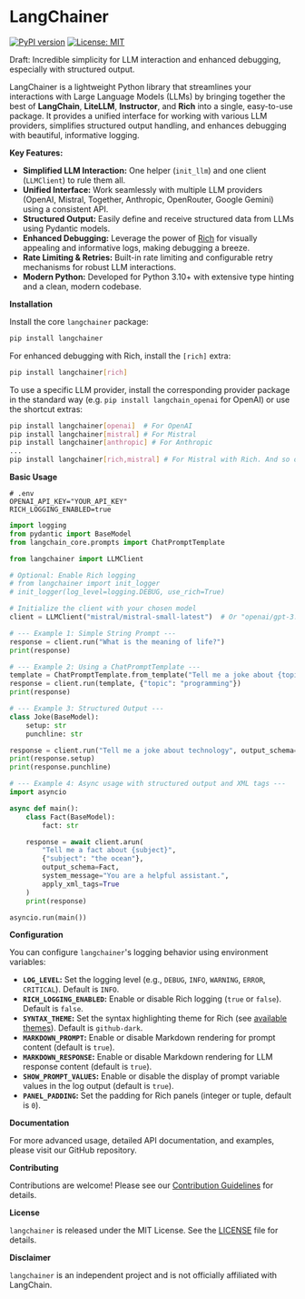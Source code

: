 # LangChainer

[![PyPI version](https://badge.fury.io/py/langchainer.svg)](https://badge.fury.io/py/langchainer)
[![License: MIT](https://img.shields.io/badge/License-MIT-yellow.svg)](https://opensource.org/licenses/MIT)

Draft: Incredible simplicity for LLM interaction and enhanced debugging, especially with structured output.

LangChainer is a lightweight Python library that streamlines your interactions with Large Language Models (LLMs) by bringing together the best of **LangChain**, **LiteLLM**, **Instructor**, and **Rich** into a single, easy-to-use package. It provides a unified interface for working with various LLM providers, simplifies structured output handling, and enhances debugging with beautiful, informative logging.

**Key Features:**

*   **Simplified LLM Interaction:** One helper (`init_llm`) and one client (`LLMClient`) to rule them all.
*   **Unified Interface:**  Work seamlessly with multiple LLM providers (OpenAI, Mistral, Together, Anthropic, OpenRouter, Google Gemini) using a consistent API.
*   **Structured Output:** Easily define and receive structured data from LLMs using Pydantic models.
*   **Enhanced Debugging:** Leverage the power of [Rich](https://github.com/Textualize/rich) for visually appealing and informative logs, making debugging a breeze.
*   **Rate Limiting & Retries:** Built-in rate limiting and configurable retry mechanisms for robust LLM interactions.
*   **Modern Python:** Developed for Python 3.10+ with extensive type hinting and a clean, modern codebase.

**Installation**

Install the core `langchainer` package:

```bash
pip install langchainer
```

For enhanced debugging with Rich, install the `[rich]` extra:

```bash
pip install langchainer[rich]
```

To use a specific LLM provider, install the corresponding provider package in the standard way (e.g. `pip install langchain_openai` for OpenAI) or use the shortcut extras:
```bash
pip install langchainer[openai]  # For OpenAI
pip install langchainer[mistral] # For Mistral
pip install langchainer[anthropic] # For Anthropic
...
pip install langchainer[rich,mistral] # For Mistral with Rich. And so on.
```

**Basic Usage**

```dotenv
# .env
OPENAI_API_KEY="YOUR_API_KEY"
RICH_LOGGING_ENABLED=true
```

```python
import logging
from pydantic import BaseModel
from langchain_core.prompts import ChatPromptTemplate

from langchainer import LLMClient

# Optional: Enable Rich logging
# from langchainer import init_logger
# init_logger(log_level=logging.DEBUG, use_rich=True)

# Initialize the client with your chosen model
client = LLMClient("mistral/mistral-small-latest")  # Or "openai/gpt-3.5-turbo", etc.

# --- Example 1: Simple String Prompt ---
response = client.run("What is the meaning of life?")
print(response)

# --- Example 2: Using a ChatPromptTemplate ---
template = ChatPromptTemplate.from_template("Tell me a joke about {topic}")
response = client.run(template, {"topic": "programming"})
print(response)

# --- Example 3: Structured Output ---
class Joke(BaseModel):
    setup: str
    punchline: str

response = client.run("Tell me a joke about technology", output_schema=Joke)
print(response.setup)
print(response.punchline)

# --- Example 4: Async usage with structured output and XML tags ---
import asyncio

async def main():
    class Fact(BaseModel):
        fact: str

    response = await client.arun(
        "Tell me a fact about {subject}",
        {"subject": "the ocean"},
        output_schema=Fact,
        system_message="You are a helpful assistant.",
        apply_xml_tags=True
    )
    print(response)

asyncio.run(main())
```

**Configuration**

You can configure `langchainer`'s logging behavior using environment variables:

*   **`LOG_LEVEL`:**  Set the logging level (e.g., `DEBUG`, `INFO`, `WARNING`, `ERROR`, `CRITICAL`). Default is `INFO`.
*   **`RICH_LOGGING_ENABLED`:** Enable or disable Rich logging (`true` or `false`). Default is `false`.
*   **`SYNTAX_THEME`:**  Set the syntax highlighting theme for Rich (see [available themes](https://pygments.org/styles/)). Default is `github-dark`.
*   **`MARKDOWN_PROMPT`:** Enable or disable Markdown rendering for prompt content (default is `true`).
*   **`MARKDOWN_RESPONSE`:** Enable or disable Markdown rendering for LLM response content (default is `true`).
*   **`SHOW_PROMPT_VALUES`:**  Enable or disable the display of prompt variable values in the log output (default is `true`).
*   **`PANEL_PADDING`:** Set the padding for Rich panels (integer or tuple, default is `0`).

**Documentation**

For more advanced usage, detailed API documentation, and examples, please visit our GitHub repository.

**Contributing**

Contributions are welcome! Please see our [Contribution Guidelines](CONTRIBUTING.md) for details.

**License**

`langchainer` is released under the MIT License. See the [LICENSE](LICENSE) file for details.

**Disclaimer**

`langchainer` is an independent project and is not officially affiliated with LangChain.


